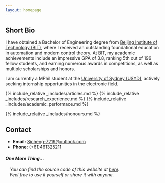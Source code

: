 ```yaml
---
layout: homepage
---
```


## Short Bio

I have obtained a Bachelor of Engineering degree from [Beijing Institute of Technology (BIT)](https://english.bit.edu.cn/), where I received an outstanding foundational education in automation and modern control theory. At BIT, my academic achievements include an impressive GPA of 3.8, ranking 5th out of 196 fellow students, and earning numerous awards in competitions, as well as multiple scholarships and honors.

I am currently a MPhil student at the [University of Sydney (USYD)](https://www.sydney.edu.au/), actively seeking internship opportunities in the electronic field.


{% include_relative _includes/articles.md %}
{% include_relative _includes/research_experience.md %}
{% include_relative _includes/academic_performace.md %}

{% include_relative _includes/honours.md %}


## Contact
- **Email:** Sicheng-7219@outlook.com
- **Phone:** (+61)461325211

#### *One More Thing...*
&emsp;*You can find the source code of this website at [here](https://github.com/SiCheng7219/SiCheng7219.github.io.git).*  
&emsp;*Feel free to use it yourself or share it with anyone.*